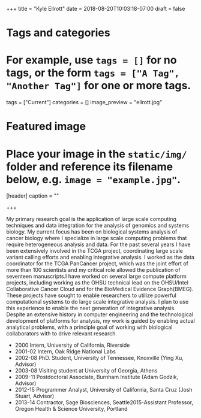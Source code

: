 +++
title = "Kyle Ellrott"
date = 2018-08-20T10:03:18-07:00
draft = false

# Tags and categories
# For example, use `tags = []` for no tags, or the form `tags = ["A Tag", "Another Tag"]` for one or more tags.
tags = ["Current"]
categories = []
image_preview = "ellrott.jpg"

# Featured image
# Place your image in the `static/img/` folder and reference its filename below, e.g. `image = "example.jpg"`.
[header]
caption = ""

+++


My primary research goal is the application of large scale computing techniques and data integration for the analysis of genomics and systems biology. My current focus has been on biological systems analysis of cancer biology where I specialize in large scale computing problems that require heterogeneous analysis and data. For the past several years I have been extensively involved in the TCGA project, coordinating large scale variant calling efforts and enabling integrative analysis. I worked as the data coordinator for the TCGA PanCancer project, which was the joint effort of more than 100 scientists and my critical role allowed the publication of seventeen manuscripts.I have worked on several large compute platform projects, including working as the OHSU technical lead on the OHSU/Intel Collaborative Cancer Cloud and for the BioMedical Evidence Graph(BMEG). These projects have sought to enable researchers to utilize powerful computational systems to do large scale integrative analysis. I plan to use this experience to enable the next generation of integrative analysis. Despite an extensive history in computer engineering and the technological development of platforms for analysis, my work is guided by enabling actual analytical problems, with a principle goal of working with biological collaborators with to drive relevant research.


 - 2000 Intern, University of California, Riverside
 - 2001-02 Intern, Oak Ridge National Labs
 - 2002-08 PhD. Student, University of Tennessee, Knoxville (Ying Xu, Advisor)
 - 2003-08 Visiting student at University of Georgia, Athens
 - 2009-11 Postdoctoral Associate, Burnham Institute (Adam Godzik, Advisor)
 - 2012-15 Programmer Analyst, University of California, Santa Cruz (Josh Stuart, Advisor)
 - 2013-14 Contractor, Sage Biosciences, Seattle2015-Assistant Professor, Oregon Health & Science University, Portland
